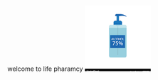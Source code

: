 welcome to life pharamcy
![image alt](https://github.com/Shahdhussein552/pharmacy/blob/c1ba58af8f62b2dc806ff5c1e4ee5dcea3d81afd/Alcohol%20Disinfectant.png)
